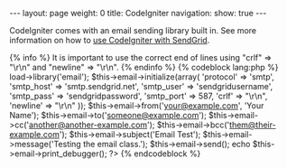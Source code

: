 --- layout: page weight: 0 title: CodeIgniter navigation: show: true ---

CodeIgniter comes with an email sending library built in. See more
information on how to [use CodeIgniter with
SendGrid](http://codeigniter.com/user_guide/libraries/email.html).

{% info %} It is important to use the correct end of lines using "crlf"
=\> "\\r\\n" and "newline" =\> "\\r\\n". {% endinfo %} {% codeblock
lang:php %} <?php $this- ?>load-\>library('email');
\$this-\>email-\>initialize(array( 'protocol' =\> 'smtp', 'smtp\_host'
=\> 'smtp.sendgrid.net', 'smtp\_user' =\> 'sendgridusername',
'smtp\_pass' =\> 'sendgridpassword', 'smtp\_port' =\> 587, 'crlf' =\>
"\\r\\n", 'newline' =\> "\\r\\n" ));
\$this-\>email-\>from('your@example.com', 'Your Name');
\$this-\>email-\>to('someone@example.com');
\$this-\>email-\>cc('another@another-example.com');
\$this-\>email-\>bcc('them@their-example.com');
\$this-\>email-\>subject('Email Test');
\$this-\>email-\>message('Testing the email class.');
\$this-\>email-\>send(); echo \$this-\>email-\>print\_debugger(); ?\> {%
endcodeblock %}
